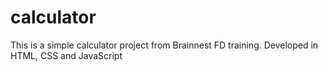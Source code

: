 # calculator
This is a simple calculator project from Brainnest FD training. Developed in HTML, CSS and JavaScript
